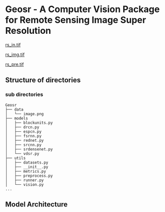 # Geosr - A Computer Vision Package for Remote Sensing Image Super Resolution

[rs_in.tif](/uploads/97c688f69f56639105e11285aa39848f/rs_in.tif)

[rs_img.tif](/uploads/24deb1f0c7101892758f88db6f61b056/rs_img.tif)

[rs_pre.tif](/uploads/fc413b4fa2f3d2b8d747e0486808dfac/rs_pre.tif)

## Structure of directories
### sub directories
```
Geosr
├── data
│   └── image.png
├── models
│   ├── blockunits.py
│   ├── drcn.py
│   ├── espcn.py
│   ├── fsrnn.py
│   ├── rednet.py
│   ├── srcnn.py
│   ├── srdensenet.py
│   └── vdsr.py
├── utils
│   ├── datasets.py
│   ├── __init__.py
│   ├── metrics.py
│   ├── preprocess.py
│   ├── runner.py
│   └── vision.py
...
```

## Model Architecture

